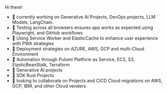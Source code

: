 Hi there!

- 🔭 currently working on Generative AI Projects, DevOps projects, LLM Models, LangChain.
- 🔭 Testing across all browsers ensures app works as expected using Playwright, and GitHub workflows
- 🔭 Using Service Worker and ElasticCache to enhance user experience with PWA strategies
- 🔭 Deployment strategies on AZURE, AWS, GCP and multi-Cloud Environment
- 🔭 Automation through Pulumi Platform as Service, EC2, S3, ElasticBeanStalk, Terraform
- 🔭 Generative AI projects
- 🔭 SDK Rust Projects
- 👯 looking to collaborate on Projects and CICD Cloud migrations on AWS, GCP, IBM, and other Cloud venders


<!--
**sierratrading/sierratrading** is a ✨ _special_ ✨ repository because its `README.md` (this file) appears on your GitHub profile.

